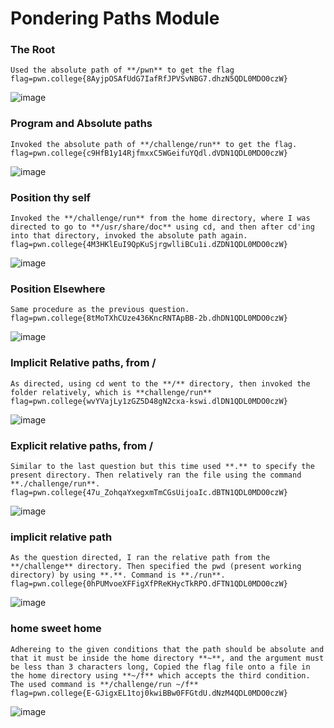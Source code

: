 # Pondering Paths Module 
### The Root 
```
Used the absolute path of **/pwn** to get the flag
flag=pwn.college{8AyjpOSAfUdG7IafRfJPVSvNBG7.dhzN5QDL0MDO0czW}
```
![image](https://github.com/user-attachments/assets/4a809ef1-94a7-4e7b-8da0-831e70f344d2)

### Program and Absolute paths
```
Invoked the absolute path of **/challenge/run** to get the flag. 
flag=pwn.college{c9HfB1y14RjfmxxC5WGeifuYQdl.dVDN1QDL0MDO0czW}
```
![image](https://github.com/user-attachments/assets/3c133cc0-1543-43bf-8dff-3bd67996fe8e)

### Position thy self 
```
Invoked the **/challenge/run** from the home directory, where I was directed to go to **/usr/share/doc** using cd, and then after cd'ing into that directory, invoked the absolute path again. 
flag=pwn.college{4M3HKlEuI9QpKuSjrgwlliBCu1i.dZDN1QDL0MDO0czW}
```
![image](https://github.com/user-attachments/assets/25549254-dd6b-4769-9708-571e1661582f)

### Position Elsewhere
```
Same procedure as the previous question. 
flag=pwn.college{8tMoTXhCUze436KncRNTApBB-2b.dhDN1QDL0MDO0czW}
```
![image](https://github.com/user-attachments/assets/1bb1dc70-a25d-48f8-8b14-bc03a2c6b6d6)

### Implicit Relative paths, from /
```
As directed, using cd went to the **/** directory, then invoked the folder relatively, which is **challenge/run**
flag=pwn.college{wvYVajLy1zGZ5D48gN2cxa-kswi.dlDN1QDL0MDO0czW}
```
![image](https://github.com/user-attachments/assets/c1dd90bc-9908-4f13-b2fa-e8ccfe4ff140)

### Explicit relative paths, from /
```
Similar to the last question but this time used **.** to specify the present directory. Then relatively ran the file using the command **./challenge/run**. 
flag=pwn.college{47u_ZohqaYxegxmTmCGsUijoaIc.dBTN1QDL0MDO0czW}
```
![image](https://github.com/user-attachments/assets/a32343f7-0920-43ef-af04-50a8a34ac617)

### implicit relative path 
```
As the question directed, I ran the relative path from the **/challenge** directory. Then specified the pwd (present working directory) by using **.**. Command is **./run**. 
flag=pwn.college{0hPUMvoeXFFigXfPReKHycTkRPO.dFTN1QDL0MDO0czW}
```
![image](https://github.com/user-attachments/assets/678a14e6-d9e8-47f7-abf0-e1d66ef7bbae)

### home sweet home
```
Adhereing to the given conditions that the path should be absolute and that it must be inside the home directory **~**, and the argument must be less than 3 characters long, Copied the flag file onto a file in the home directory using **~/f** which accepts the third condition. The used command is **/challenge/run ~/f**
flag=pwn.college{E-GJigxEL1toj0kwiBBw0FFGtdU.dNzM4QDL0MDO0czW}
```
![image](https://github.com/user-attachments/assets/c338a036-4e8b-41b1-abb8-4ee50f6086d3)

